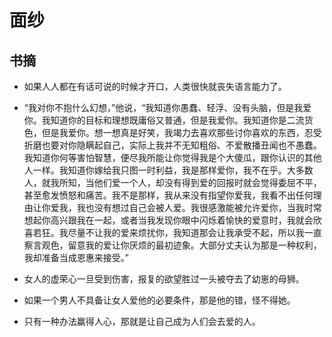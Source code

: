 # 面纱

## 书摘

* 如果人人都在有话可说的时候才开口，人类很快就丧失语言能力了。

* “我对你不抱什么幻想，”他说，“我知道你愚蠢、轻浮、没有头脑，但是我爱你。我知道你的目标和理想既庸俗又普通，但是我爱你。我知道你是二流货色，但是我爱你。想一想真是好笑，我竭力去喜欢那些讨你喜欢的东西，忍受折磨也要对你隐瞒起自己，实际上我并不无知粗俗、不爱散播丑闻也不愚蠢。我知道你何等害怕智慧，便尽我所能让你觉得我是个大傻瓜，跟你认识的其他人一样。我知道你嫁给我只图一时利益，我是那样爱你，我不在乎。大多数人，就我所知，当他们爱一个人，却没有得到爱的回报时就会觉得委屈不平，甚至愈发愤怒和痛苦。我不是那样，我从来没有指望你爱我，我看不出任何理由让你爱我，我也没有想过自己会被人爱。我很感激能被允许爱你，当我时常想起你高兴跟我在一起，或者当我发现你眼中闪烁着愉快的爱意时，我就会欣喜若狂。我尽量不让我的爱来烦扰你，我知道那会让我承受不起，所以我一直察言观色，留意我的爱让你厌烦的最初迹象。大部分丈夫认为那是一种权利，我却准备当成恩惠来接受。”

* 女人的虚荣心一旦受到伤害，报复的欲望胜过一头被夺去了幼崽的母狮。

* 如果一个男人不具备让女人爱他的必要条件，那是他的错，怪不得她。

* 只有一种办法赢得人心，那就是让自己成为人们会去爱的人。